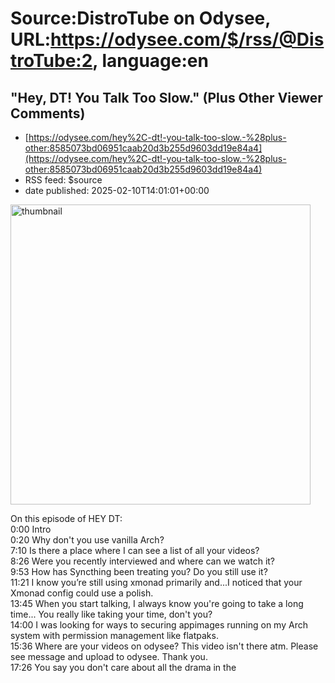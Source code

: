 # Source:DistroTube on Odysee, URL:https://odysee.com/$/rss/@DistroTube:2, language:en

## "Hey, DT! You Talk Too Slow." (Plus Other Viewer Comments)
 - [https://odysee.com/hey%2C-dt!-you-talk-too-slow.-%28plus-other:8585073bd06951caab20d3b255d9603dd19e84a4](https://odysee.com/hey%2C-dt!-you-talk-too-slow.-%28plus-other:8585073bd06951caab20d3b255d9603dd19e84a4)
 - RSS feed: $source
 - date published: 2025-02-10T14:01:01+00:00

<p><img src="https://thumbnails.lbry.com/m_YR7CLurY0" width="480" alt="thumbnail" title=""Hey, DT! You Talk Too Slow." (Plus Other Viewer Comments)" /></p>On this episode of HEY DT:<br />0:00 Intro<br />0:20 Why don't you use vanilla Arch?<br />7:10 Is there a place where I can see a list of all your videos?<br />8:26 Were you recently interviewed and where can we watch it?<br />9:53 How has Syncthing been treating you? Do you still use it?<br />11:21 I know you’re still using xmonad primarily and...I noticed that your Xmonad config could use a polish. <br />13:45 When you start talking, I always know you're going to take a long time... You really like taking your time, don't you?<br />14:00 I was looking for ways to securing appimages running on my Arch system with permission management like flatpaks.<br />15:36 Where are your videos on odysee? This video isn't there atm. Please see message and upload to odysee. Thank you.<br />17:26 You say you don't care about all the drama in the

